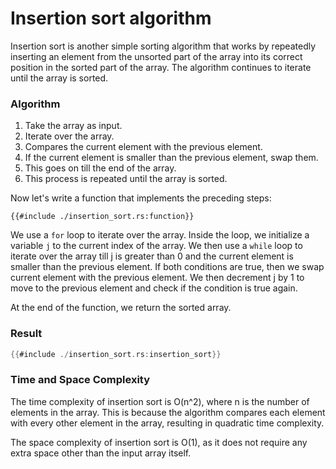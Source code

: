 # Insertion sort algorithm


Insertion sort is another simple sorting algorithm that works by repeatedly inserting an element from the unsorted part of the array into its correct position in the sorted part of the array. The algorithm continues to iterate until the array is sorted.

### Algorithm

1. Take the array as input.
2. Iterate over the array.
3. Compares the current element with the previous element.
4. If the current element is smaller than the previous element, swap them.
5. This goes on till the end of the array.
6. This process is repeated until the array is sorted.

Now let's write a function that implements the preceding steps:

```rust,ignore
{{#include ./insertion_sort.rs:function}}
```

We use a `for` loop to iterate over the array. Inside the loop, we initialize a variable `j` to the current index of the array. We then use a `while` loop to iterate over the array till j is greater than 0 and the current element is smaller than the previous element. If both conditions are true, then we swap current element with the previous element. We then decrement j by 1 to move to the previous element and check if the condition is true again.

At the end of the function, we return the sorted array.

### Result

```rust
{{#include ./insertion_sort.rs:insertion_sort}}
```

### Time and Space Complexity

The time complexity of insertion sort is O(n^2), where n is the number of elements in the array. This is because the algorithm compares each element with every other element in the array, resulting in quadratic time complexity.

The space complexity of insertion sort is O(1), as it does not require any extra space other than the input array itself.